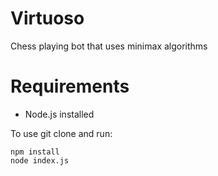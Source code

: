 # Virtuoso
Chess playing bot that uses minimax algorithms

# Requirements
* Node.js installed

To use git clone and run:
```
npm install
node index.js
```
